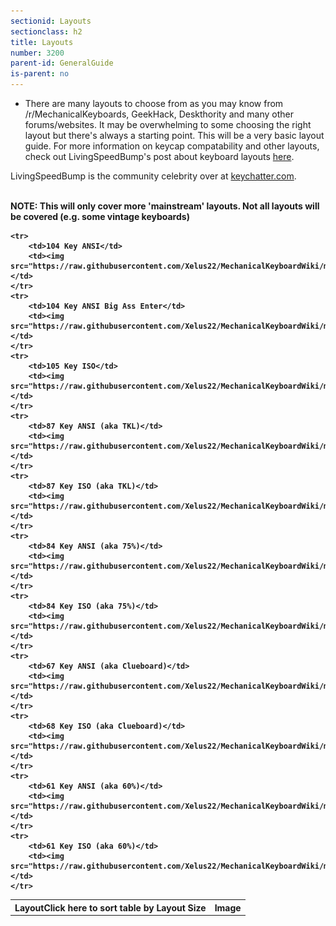 ```yaml
---
sectionid: Layouts
sectionclass: h2
title: Layouts
number: 3200
parent-id: GeneralGuide
is-parent: no
---
```

- There are many layouts to choose from as you may know from /r/MechanicalKeyboards, GeekHack, Deskthority and many other forums/websites. It may be overwhelming to some choosing the right layout but there's always a starting point. This will be a very basic layout guide. For more information on keycap compatability and other layouts, check out LivingSpeedBump's post about keyboard layouts <a href = 'https://www.massdrop.com/talk/947/keyboard-layouts-explained-in-detail-many-pics?mode=group_open'>here</a>. 


LivingSpeedBump is the community celebrity over at <a href = 'http://keychatter.com'>keychatter.com</a>. 

<br>
<strong>NOTE: This will only cover more 'mainstream' layouts. Not all layouts will be covered (e.g. some vintage keyboards)
<br>

<table id = 'LayoutsSwitchTable'>
	<tr>
		<th>Layout<span class = 'menutooltip'>Click here to sort table by Layout Size</span></th>
		<th>Image</th>
  	</tr>
	
	<tr>
		<td>104 Key ANSI</td>
		<td><img src="https://raw.githubusercontent.com/Xelus22/MechanicalKeyboardWiki/master/img/fullsize_ansi.jpg"/></td>
	</tr>
	<tr>
		<td>104 Key ANSI Big Ass Enter</td>
		<td><img src="https://raw.githubusercontent.com/Xelus22/MechanicalKeyboardWiki/master/img/fullsize_ansi_bigass.jpg"/></td>
	</tr>
	<tr>
		<td>105 Key ISO</td>
		<td><img src="https://raw.githubusercontent.com/Xelus22/MechanicalKeyboardWiki/master/img/fullsize_iso.jpg"/></td>
	</tr>
	<tr>
		<td>87 Key ANSI (aka TKL)</td>
		<td><img src="https://raw.githubusercontent.com/Xelus22/MechanicalKeyboardWiki/master/img/tkl_ansi.jpg"/></td>
	</tr>
	<tr>
		<td>87 Key ISO (aka TKL)</td>
		<td><img src="https://raw.githubusercontent.com/Xelus22/MechanicalKeyboardWiki/master/img/tkl_iso.jpg"/></td>
	</tr>	
	<tr>
		<td>84 Key ANSI (aka 75%)</td>
		<td><img src="https://raw.githubusercontent.com/Xelus22/MechanicalKeyboardWiki/master/img/75_ansi.jpg"/></td>
	</tr>
	<tr>
		<td>84 Key ISO (aka 75%)</td>
		<td><img src="https://raw.githubusercontent.com/Xelus22/MechanicalKeyboardWiki/master/img/75_iso.jpg"/></td>
	</tr>
	<tr>
		<td>67 Key ANSI (aka Clueboard)</td>
		<td><img src="https://raw.githubusercontent.com/Xelus22/MechanicalKeyboardWiki/master/img/clueboard_ansi.jpg"/></td>
	</tr>
	<tr>
		<td>68 Key ISO (aka Clueboard)</td>
		<td><img src="https://raw.githubusercontent.com/Xelus22/MechanicalKeyboardWiki/master/img/clueboard_iso.jpg"/></td>
	</tr>	
	<tr>
		<td>61 Key ANSI (aka 60%)</td>
		<td><img src="https://raw.githubusercontent.com/Xelus22/MechanicalKeyboardWiki/master/img/60_ansi.jpg"/></td>
	</tr>
	<tr>
		<td>61 Key ISO (aka 60%)</td>
		<td><img src="https://raw.githubusercontent.com/Xelus22/MechanicalKeyboardWiki/master/img/60_iso.jpg"/></td>
	</tr>
</table>